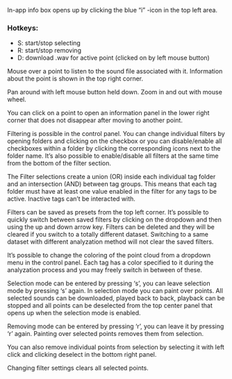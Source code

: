 In-app info box opens up by clicking the blue “i” -icon in the top left area.

### Hotkeys:

- S: start/stop selecting
- R: start/stop removing
- D: download .wav for active point (clicked on by left mouse button)


Mouse over a point to listen to the sound file associated with it. Information about the point is shown in the top right corner.

Pan around with left mouse button held down. Zoom in and out with mouse wheel.

You can click on a point to open an information panel in the lower right corner that does not disappear after moving to another point.

Filtering is possible in the control panel. You can change individual filters by opening folders and clicking on the checkbox or you can disable/enable all checkboxes within a folder by clicking the corresponding icons next to the folder name. It’s also possible to enable/disable all filters at the same time from the bottom of the filter section.

The Filter selections create a union (OR) inside each individual tag folder and an intersection (AND) between tag groups. This means that each tag folder must have at least one value enabled in the filter for any tags to be active. Inactive tags can’t be interacted with.

Filters can be saved as presets from the top left corner. It’s possible to quickly switch between saved filters by clicking on the dropdown and then using the up and down arrow key. Filters can be deleted and they will be cleared if you switch to a totally different dataset. Switching to a same dataset with different analyzation method will not clear the saved filters.

It’s possible to change the coloring of the point cloud from a dropdown menu in the control panel. Each tag has a color specified to it during the analyzation process and you may freely switch in between of these.

Selection mode can be entered by pressing ‘s’, you can leave selection mode by pressing ‘s’ again. In selection mode you can paint over points. All selected sounds can be downloaded, played back to back, playback can be stopped and all points can be deselected from the top center panel that opens up when the selection mode is enabled.

Removing mode can be entered by pressing ‘r’, you can leave it by pressing ‘r’ again. Painting over selected points removes them from selection.

You can also remove individual points from selection by selecting it with left click and clicking deselect in the bottom right panel.

Changing filter settings clears all selected points.

